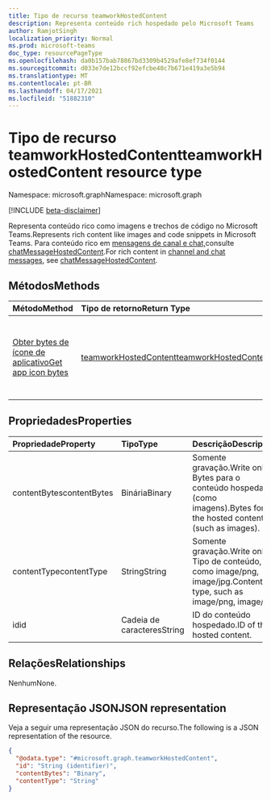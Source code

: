 ```yaml
---
title: Tipo de recurso teamworkHostedContent
description: Representa conteúdo rich hospedado pelo Microsoft Teams
author: RamjotSingh
localization_priority: Normal
ms.prod: microsoft-teams
doc_type: resourcePageType
ms.openlocfilehash: da0b157bab78867bd3309b4529afe8ef734f0144
ms.sourcegitcommit: d033e7de12bccf92efcbe40c7b671e419a3e5b94
ms.translationtype: MT
ms.contentlocale: pt-BR
ms.lasthandoff: 04/17/2021
ms.locfileid: "51882310"
---
```

# <a name="teamworkhostedcontent-resource-type"></a><span data-ttu-id="54b9b-103">Tipo de recurso teamworkHostedContent</span><span class="sxs-lookup"><span data-stu-id="54b9b-103">teamworkHostedContent resource type</span></span>

<span data-ttu-id="54b9b-104">Namespace: microsoft.graph</span><span class="sxs-lookup"><span data-stu-id="54b9b-104">Namespace: microsoft.graph</span></span>

[!INCLUDE [beta-disclaimer](../../includes/beta-disclaimer.md)]

<span data-ttu-id="54b9b-105">Representa conteúdo rico como imagens e trechos de código no Microsoft Teams.</span><span class="sxs-lookup"><span data-stu-id="54b9b-105">Represents rich content like images and code snippets in Microsoft Teams.</span></span> <span data-ttu-id="54b9b-106">Para conteúdo rico em [mensagens de canal e chat,](chatMessage.md)consulte [chatMessageHostedContent](chatMessageHostedContent.md).</span><span class="sxs-lookup"><span data-stu-id="54b9b-106">For rich content in [channel and chat messages](chatMessage.md), see [chatMessageHostedContent](chatMessageHostedContent.md).</span></span>

## <a name="methods"></a><span data-ttu-id="54b9b-107">Métodos</span><span class="sxs-lookup"><span data-stu-id="54b9b-107">Methods</span></span>

| <span data-ttu-id="54b9b-108">Método</span><span class="sxs-lookup"><span data-stu-id="54b9b-108">Method</span></span>                                            | <span data-ttu-id="54b9b-109">Tipo de retorno</span><span class="sxs-lookup"><span data-stu-id="54b9b-109">Return Type</span></span>                                       | <span data-ttu-id="54b9b-110">Descrição</span><span class="sxs-lookup"><span data-stu-id="54b9b-110">Description</span></span>                                                    | 
| :------------------------------------------------ | :------------------------------------------------ | :------------------------------------------------------------- |
| [<span data-ttu-id="54b9b-111">Obter bytes de ícone de aplicativo</span><span class="sxs-lookup"><span data-stu-id="54b9b-111">Get app icon bytes</span></span>](../api/teamsappicon-get.md)     | [<span data-ttu-id="54b9b-112">teamworkHostedContent</span><span class="sxs-lookup"><span data-stu-id="54b9b-112">teamworkHostedContent</span></span>](teamworkhostedcontent.md)                   | <span data-ttu-id="54b9b-113">Obter os bytes do conteúdo hospedado com o backing de um ícone de aplicativo do Teams.</span><span class="sxs-lookup"><span data-stu-id="54b9b-113">Get the bytes of the hosted content backing a Teams app icon.</span></span> |

## <a name="properties"></a><span data-ttu-id="54b9b-114">Propriedades</span><span class="sxs-lookup"><span data-stu-id="54b9b-114">Properties</span></span>
|<span data-ttu-id="54b9b-115">Propriedade</span><span class="sxs-lookup"><span data-stu-id="54b9b-115">Property</span></span>|<span data-ttu-id="54b9b-116">Tipo</span><span class="sxs-lookup"><span data-stu-id="54b9b-116">Type</span></span>|<span data-ttu-id="54b9b-117">Descrição</span><span class="sxs-lookup"><span data-stu-id="54b9b-117">Description</span></span>|
|:---|:---|:---|
|<span data-ttu-id="54b9b-118">contentBytes</span><span class="sxs-lookup"><span data-stu-id="54b9b-118">contentBytes</span></span>|<span data-ttu-id="54b9b-119">Binária</span><span class="sxs-lookup"><span data-stu-id="54b9b-119">Binary</span></span>|<span data-ttu-id="54b9b-120">Somente gravação.</span><span class="sxs-lookup"><span data-stu-id="54b9b-120">Write only.</span></span> <span data-ttu-id="54b9b-121">Bytes para o conteúdo hospedado (como imagens).</span><span class="sxs-lookup"><span data-stu-id="54b9b-121">Bytes for the hosted content (such as images).</span></span>|
|<span data-ttu-id="54b9b-122">contentType</span><span class="sxs-lookup"><span data-stu-id="54b9b-122">contentType</span></span>|<span data-ttu-id="54b9b-123">String</span><span class="sxs-lookup"><span data-stu-id="54b9b-123">String</span></span>|<span data-ttu-id="54b9b-124">Somente gravação.</span><span class="sxs-lookup"><span data-stu-id="54b9b-124">Write only.</span></span> <span data-ttu-id="54b9b-125">Tipo de conteúdo, como image/png, image/jpg.</span><span class="sxs-lookup"><span data-stu-id="54b9b-125">Content type, such as image/png, image/jpg.</span></span>|
|<span data-ttu-id="54b9b-126">id</span><span class="sxs-lookup"><span data-stu-id="54b9b-126">id</span></span>|<span data-ttu-id="54b9b-127">Cadeia de caracteres</span><span class="sxs-lookup"><span data-stu-id="54b9b-127">String</span></span>|<span data-ttu-id="54b9b-128">ID do conteúdo hospedado.</span><span class="sxs-lookup"><span data-stu-id="54b9b-128">ID of the hosted content.</span></span>|

## <a name="relationships"></a><span data-ttu-id="54b9b-129">Relações</span><span class="sxs-lookup"><span data-stu-id="54b9b-129">Relationships</span></span>
<span data-ttu-id="54b9b-130">Nenhum</span><span class="sxs-lookup"><span data-stu-id="54b9b-130">None.</span></span>

## <a name="json-representation"></a><span data-ttu-id="54b9b-131">Representação JSON</span><span class="sxs-lookup"><span data-stu-id="54b9b-131">JSON representation</span></span>
<span data-ttu-id="54b9b-132">Veja a seguir uma representação JSON do recurso.</span><span class="sxs-lookup"><span data-stu-id="54b9b-132">The following is a JSON representation of the resource.</span></span>
<!-- {
  "blockType": "resource",
  "keyProperty": "id",
  "@odata.type": "microsoft.graph.teamworkHostedContent",
  "openType": false
}
-->
``` json
{
  "@odata.type": "#microsoft.graph.teamworkHostedContent",
  "id": "String (identifier)",
  "contentBytes": "Binary",
  "contentType": "String"
}
```

